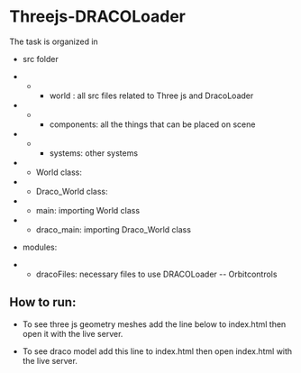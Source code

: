 # Threejs-DRACOLoader

The task is organized in 
 - src folder
- - - world : all src files related to Three js and DracoLoader
- - - components: all the things that can be placed on scene
- - - systems: other systems
- - World class: 
- - Draco_World class:
     
                  
- - main: importing World class
- - draco_main: importing Draco_World class
- modules:
-  - dracoFiles: necessary files to use DRACOLoader
-- Orbitcontrols



## How to run:


- To see three js geometry meshes add the  line below to index.html then open it with the live server.


- To see draco model add this line to index.html then open index.html with the live server.
